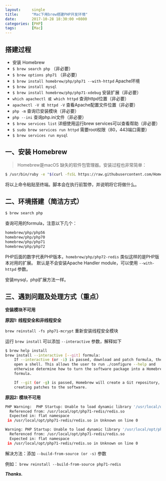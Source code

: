 ```yaml
---
layout:     single
title:      "Mac下用brew搭建PHP开发环境"
date:       2017-10-28 18:30:00 +0800
categories: [PHP]
tags:       [Mac]
---
```


## 搭建过程
- 安装 Homebrew
- `$ brew search php` （非必要）
- `$ brew options php71` （非必要） 
- `$ brew install homebrew/php/php71 --with-httpd` Apache环境
- `$ brew install mysql`
- `$ brew install homebrew/php/php71-xdebug` 安装扩展（非必要）
- `which apachectl 或 which httpd` 查询httpd位置（非必要）
- `apachectl -V 或 httpd -V` 查看Apache配置文件位置（非必要）
- `php -m` 查询已安装模块（非必要）
- `php --ini` 查询php.ini文件（非必要）
- `$ brew services list`  详细使用运行brew services可以查看帮助（非必要）
- `$ sudo brew services run httpd` 需要root权限（80，443端口需要）
- `$ brew services run mysql`

## 一、安装 Homebrew
> Homebrew是macOS 缺失的软件包管理器。安装过程也非常简单：
```bash
$ /usr/bin/ruby -e "$(curl -fsSL https://raw.githubusercontent.com/Homebrew/install/master/install)" 
```
将以上命令粘贴至终端。脚本会在执行前暂停，并说明将它将做什么。

## 二、环境搭建（简洁方式）
```bash
$ brew search php
```

查询可用的formula，注意以下几个：
```bash
homebrew/php/php56
homebrew/php/php70
homebrew/php/php71
homebrew/php/php72
```

PHP后面的数字代表PHP版本，`homebrew/php/php72-redis` 类似这样的是PHP版本对用的扩展。
默认是不会安装Apache Handler module，可以使用 `--with-httpd` 参数。 

安装mysql，php扩展方法一样。

## 三、遇到问题及处理方式（重点）

**安装模块不可用**

**原因1: 线程安全和非线程安全**

`brew reinstall -fs php71-mcrypt`  重新安装线程安全模块

运行 `brew install` 可以添加 `--interactive` 参数，解释如下
```bash
$ brew help install
brew install --interactive [--git] formula:
    If --interactive (or -i) is passed, download and patch formula, then
    open a shell. This allows the user to run ./configure --help and
    otherwise determine how to turn the software package into a Homebrew
    formula.

    If --git (or -g) is passed, Homebrew will create a Git repository, useful for
    creating patches to the software.
```

**原因2: 模块不可用**
```bash 
PHP Warning:  PHP Startup: Unable to load dynamic library '/usr/local/opt/php71-redis/redis.so' - dlopen(/usr/local/opt/php71-redis/redis.so, 9): Symbol not found: _basic_globals
  Referenced from: /usr/local/opt/php71-redis/redis.so
  Expected in: flat namespace
 in /usr/local/opt/php71-redis/redis.so in Unknown on line 0

Warning: PHP Startup: Unable to load dynamic library '/usr/local/opt/php71-redis/redis.so' - dlopen(/usr/local/opt/php71-redis/redis.so, 9): Symbol not found: _basic_globals
  Referenced from: /usr/local/opt/php71-redis/redis.so
  Expected in: flat namespace
 in /usr/local/opt/php71-redis/redis.so in Unknown on line 0
```

解决方法：添加 `--build-from-source (or -s)`  参数

例如： `brew reinstall --build-from-source php71-redis`

_**Thanks.**_
